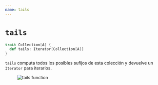 ```yaml
---
name: tails
---
```


# `tails`

~~~ scala
trait Collection[A] {
  def tails: Iterator[Collection[A]]
}
~~~

`tails` computa todos los posibles sufijos de esta colección y devuelve un `Iterator` para iterarlos.

<figure class="diagram">
  <img src="../images/tails.svg" alt="tails function">
  <!-- <figcaption class="diagram-desc"></figcaption> -->
</figure>
